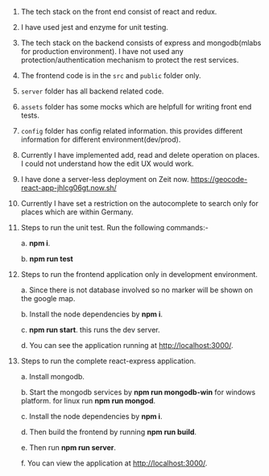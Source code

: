 1. The tech stack on the front end consist of react and redux.
2. I have used jest and enzyme for unit testing.
3. The tech stack on the backend consists of express and mongodb(mlabs for production environment). I have not used any protection/authentication mechanism to protect the rest services.
4. The frontend code is in the `src` and `public` folder only.
5. `server` folder has all backend related code.
6. `assets` folder has some mocks which are helpfull for writing front end tests.
7. `config` folder has config related information. this provides different information for different environment(dev/prod).
8. Currently I have implemented add, read and delete operation on places. I could not understand how the edit UX would work.
9. I have done a server-less deployment on <a herf="https://zeit.co/now" target="_blank">Zeit now</a>. <a href="https://geocode-react-app-jhlcg06gt.now.sh/" target="_blank">https://geocode-react-app-jhlcg06gt.now.sh/</a>
10. Currently I have set a restriction on the autocomplete to search only for places which are within Germany.

11. Steps to run the unit test. Run the following commands:-
    
    a. **npm i**.
    
    b. **npm run test**

12. Steps to run the frontend application only in development environment.

    a. Since there is not database involved so no marker will be shown on the google map.
    
    b. Install the node dependencies by **npm i**.
    
    c. **npm run start**. this runs the dev server.
    
    d. You can see the application running at <a href="http://localhost:3000/" target="_blank">http://localhost:3000/</a>.

13. Steps to run the complete react-express application.

    a. Install mongodb.
    
    b. Start the mongodb services by **npm run mongodb-win** for windows platform. for linux run **npm run mongod**.
    
    c. Install the node dependencies by **npm i**. 
    
    d. Then build the frontend by running **npm run build**.
    
    e. Then run **npm run server**.
    
    f. You can view the application at <a href="http://localhost:3000/" target="_blank">http://localhost:3000/</a>.
    
    

